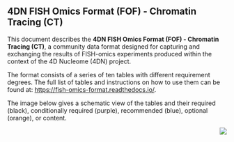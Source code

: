 ## 4DN FISH Omics Format (FOF) - Chromatin Tracing (CT)

This document describes the **4DN FISH Omics Format (FOF) - Chromatin Tracing (CT)**, a community data format designed for capturing and exchanging the results of FISH-omics experiments produced within the context of the 4D Nucleome (4DN) project.

The format consists of a series of ten tables with different requirement degrees.
The full list of tables and instructions on how to use them can be found at: https://fish-omics-format.readthedocs.io/.

The image below gives a schematic view of the tables and their required (black), conditionally required (purple), recommended (blue), optional (orange), or content.

<img align="right" src="https://github.com/4dn-dcic/fish_omics_format/blob/main/images/FOF-CT_graphical%20representation.png">

